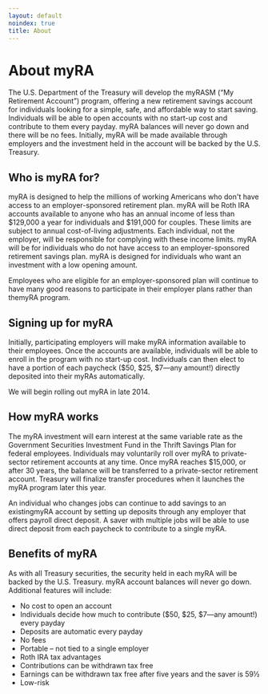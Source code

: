 ```yaml
---
layout: default
noindex: true
title: About
---
```


# About myRA

The U.S. Department of the Treasury will develop the myRASM (“My Retirement Account”) program, offering a new retirement savings account for individuals looking for a simple, safe, and affordable way to start saving. Individuals will be able to open accounts with no start-up cost and contribute to them every payday. myRA balances will never go down and there will be no fees. Initially, myRA will be made available through employers and the investment held in the account will be backed by the U.S. Treasury.

## Who is myRA for?
myRA is designed to help the millions of working Americans who don't have access to an employer-sponsored retirement plan. myRA will be Roth IRA accounts available to anyone who has an annual income of less than $129,000 a year for individuals and $191,000 for couples. These limits are subject to annual cost-of-living adjustments. Each individual, not the employer, will be responsible for complying with these income limits. myRA will be for individuals who do not have access to an employer-sponsored retirement savings plan. myRA is designed for individuals who want an investment with a low opening amount.

Employees who are eligible for an employer-sponsored plan will continue to have many good reasons to participate in their employer plans rather than themyRA program.

## Signing up for myRA

Initially, participating employers will make myRA information available to their employees. Once the accounts are available, individuals will be able to enroll in the program with no start-up cost. Individuals can then elect to have a portion of each paycheck ($50, $25, $7—any amount!) directly deposited into their myRAs automatically.

We will begin rolling out myRA in late 2014.

## How myRA works
The myRA investment will earn interest at the same variable rate as the Government Securities Investment Fund in the Thrift Savings Plan for federal employees. Individuals may voluntarily roll over myRA to private-sector retirement accounts at any time. Once myRA reaches $15,000, or after 30 years, the balance will be transferred to a private-sector retirement account. Treasury will finalize transfer procedures when it launches the myRA program later this year.

An individual who changes jobs can continue to add savings to an existingmyRA account by setting up deposits through any employer that offers payroll direct deposit. A saver with multiple jobs will be able to use direct deposit from each paycheck to contribute to a single myRA.

## Benefits of myRA
As with all Treasury securities, the security held in each myRA will be backed by the U.S. Treasury. myRA account balances will never go down. Additional features will include:
- No cost to open an account
- Individuals decide how much to contribute ($50, $25, $7—any amount!) every payday
- Deposits are automatic every payday
- No fees
- Portable – not tied to a single employer
- Roth IRA tax advantages
- Contributions can be withdrawn tax free
- Earnings can be withdrawn tax free after five years and the saver is 59½
- Low-risk
